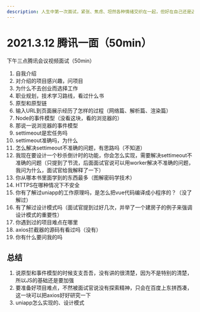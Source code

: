 ```yaml
---
description: 人生中第一次面试，紧张、焦虑、坦然各种情绪交织在一起，但好在自己还是迈出了这艰难的一步！
---
```


# 2021.3.12 腾讯一面（50min）

下午三点腾讯会议视频面试（50min）

1. 自我介绍
2. 对介绍的项目感兴趣，问项目
3. 为什么不去创业而选择工作
4. 职业规划，技术学习路线，看过什么书
5. 原型和原型链
6. 输入URL到页面展示经历了怎样的过程（网络篇、解析篇、渲染篇）
7. Node的事件模型（没看这块，看的浏览器的）
8. 那说一说浏览器的事件模型
9. settimeout是宏任务吗
10. settimeout准确吗，为什么
11. 怎么解决settimeout不准确的问题，有思路吗（不知道）
12. 我现在要设计一个秒杀倒计时的功能，你会怎么实现，需要解决settimeout不准确的问题（只提到了节流，后面面试官说可以用worker解决不准确的问题，我问为什么，面试官给我解释了一下）
13. 你从哪本书里面学到的东西最多（图解密码学技术）
14. HTTPS在哪种情况下不安全
15. 你有了解过uniapp的工作原理吗，是怎么把vue代码编译成小程序的？（没了解过）
16. 有了解过设计模式吗（面试官提到过好几次，并举了一个建房子的例子来强调设计模式的重要性）
17. 你遇到过的项目难点在哪里
18. axios拦截器的源码有看过吗（没有）
19. 你有什么要问我的吗

## 总结

1. 说原型和事件模型的时候支支吾吾，没有讲的很清楚，因为不是特别的清楚，所以JS的基础还是要加强
2. 要准备好项目难点，不然被面试官说没有探索精神，只会在百度上东拼西凑，这一块可以把axios好好研究一下
3. uniapp怎么实现的、设计模式



